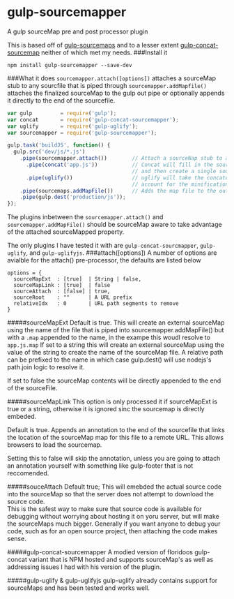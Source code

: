 gulp-sourcemapper
=================
A gulp sourceMap pre and post processor plugin

This is based off of [gulp-sourcemaps] and to a lesser extent [gulp-concat-sourcemap] neither of which met my needs. 
###Install it 
```
npm install gulp-sourcemapper --save-dev
```
###What it does
```sourcemapper.attach([options])``` attaches a sourceMap stub to any sourcfile that is piped through
```sourcemapper.addMapfile()``` attaches the finalized sourceMap to the gulp out pipe or optionally appends it directly to the end of the sourcefile. 
```javascript
var gulp         = require('gulp');
var concat       = require('gulp-concat-sourcemapper');
var uglify       = require('gulp-uglify');
var sourcemapper = require('gulp-sourcemapper');

gulp.task('buildJS', function() {
  gulp.src('dev/js/*.js')
    .pipe(sourcemapper.attach())        // Attach a sourceNap stub to all source files piped through 
      .pipe(concat('app.js'))           // Concat will fill in the sourceMap contents for each source file 
                                        // and then create a single sourceMap before it pipes the results out
      .pipe(uglify())                   // uglify will take the concatenated file and update the sourceMap to 
                                        // account for the minification process 
    .pipe(sourcemaps.addMapFile())      // Adds the map file to the output or appends it to the sourcefile  
    .pipe(gulp.dest('production/js'));
});
```
The plugins inbetween the ```sourcemapper.attach()``` and ```sourcemapper.addMapFile()``` should be sourceMap aware to take advantage of the attached sourceMapped property. 

The only plugins I have tested it with are ```gulp-concat-sourcmapper```, ```gulp-uglify```, and ```gulp-uglifyjs```. 
###attach([options]) 
A number of options are avialble for the attach() pre-processor, the defaults are listed below
```
options = {
  sourceMapExt  : [true]  | String | false,
  sourceMapLink : [true]  | false
  sourceAttach  : [false] | true,
  sourceRoot    : ""      | A URL prefix
  relativeIdx   : 0       | URL path segments to remove 
}
```
#####sourceMapExt
Default is true. This will create an external sourceMap using the name of the file that is piped into sourcemapper.addMapFile() but with a ```.map``` appended to the name, in the exampe this woudl resolve to ```app.js.map``` 
If set to a string this will create an external sourceMap using the value of the string to create the name of the sourceMap file. A relative path can be prefixed to the name in which case gulp.dest() will use nodejs's path.join logic to resolve it. 

If set to false the sourceMap contents will be directly appended to the end of the sourceFile. 

#####sourceMapLink
This option is only processed it if sourceMapExt is true or a string, otherwise it is ignored sinc the sourcemap is directly embeded. 

Default is true. Appends an annotation to the end of the sourcefile that links the location of the sourceMap map for this file to a remote URL.  This allows browsers to load the sourcemap.  

Setting this to false will skip the annotation, unless you are going to attach an annotation yourself with something like gulp-footer that is not reccomended. 

#####souceAttach 
Default true; This will emebded the actual source code into the sourceMap so that the server does not attempt to download the source code.  
This is the safest way to make sure that source code is available for debugging without worrying about hosting it on yoru server, but will make the sourceMaps much bigger.
Generally if you want anyone to debug your code, such as for an open source project, then attaching the code makes sense.


#####gulp-concat-sourcemapper 
A modied version of floridoos gulp-concat variant that is NPM hosted and supports sourceMap's as well as addressing issues I had with his version of the plugin.

#####gulp-uglify & gulp-uglifyjs
gulp-uglify already contains support for sourceMaps and has been tested and works well. 

[gulp-sourcemaps]:https://github.com/floridoo/gulp-sourcemaps
[gulp-concat-sourcemap]:https://www.npmjs.org/package/gulp-concat-sourcemap
